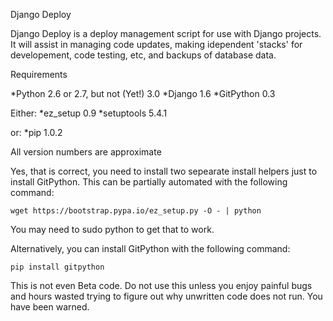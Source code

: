 Django Deploy

Django Deploy is a deploy management script for use with Django
projects.  It will assist in managing code updates, making idependent
'stacks' for developement, code testing, etc, and backups of database
data.

Requirements 

*Python 2.6 or 2.7, but not (Yet!) 3.0
*Django 1.6
*GitPython 0.3

Either:
*ez_setup 0.9
*setuptools 5.4.1

or:
*pip 1.0.2

All version numbers are approximate

Yes, that is correct, you need to install two sepearate install
helpers just to install GitPython.  This can be partially automated
with the following command:

    wget https://bootstrap.pypa.io/ez_setup.py -O - | python

You may need to sudo python to get that to work.

Alternatively, you can install GitPython with the following command:

    pip install gitpython

This is not even Beta code.  Do not use this unless you enjoy painful
bugs and hours wasted trying to figure out why unwritten code does not
run.  You have been warned.

